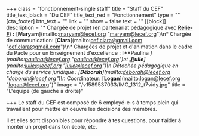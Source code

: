 +++
class = "fonctionnement-single staff"
title = "Staff du CEF"
title_text_black = "Du CEF"
title_text_red = "Fonctionnement"
type = ""
[cta_footer]
btn_text = ""
link = ""
show = false
text = ""
[[block]]
description = "* Chargée de projet (en partenariat pédagogique avec [**Relie-F**](http://relie-f.be/)) **:** [**Maryam**](mailto:maryam@lecef.org \"maryam@lecef.org\")\n* Chargée de communication: [**Clara**](mailto:cef.clara@gmail.com \"cef.clara@gmail.com\")\n* Chargées de projet et d'animation dans le cadre du Pacte pour un Enseignement d'excellence : [**Paulina **](mailto:paulina@lecef.org \"paulina@lecef.org\")et [**J**]()[**ulie**](mailto:julie@lecef.org \"julie@lecef.org\")\n* Détachée pédagogique en charge du service juridique : [**Déborah**](mailto:deborah@lecef.org \"deborah@lecef.org\")\n* Coordinateur: [**Logan**](mailto:logan@lecef.org \"logan@lecef.org\")"
image = "/v1589537033/IMG_1312_t7vidy.jpg"
title = "L'équipe (de gauche à droite)"

+++
Le staff du CEF est composé de 6 employé-e-s à temps plein qui travaillent pour mettre en oeuvre les décisions des membres. 

Il et elles sont disponibles pour répondre à tes questions, pour t’aider à monter un projet dans ton école, etc.